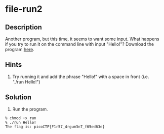 # file-run2
## Description
Another program, but this time, it seems to want some input. What happens if you try to run it on the command line with input "Hello!"? Download the program [here](run).
## Hints
1. Try running it and add the phrase "Hello!" with a space in front (i.e. "./run Hello!")
## Solution
1. Run the program.
```console
% chmod +x run
% ./run Hello!
The flag is: picoCTF{F1r57_4rgum3n7_f65ed63e}
```
